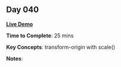## Day 040

**<a href="https://css100.aniqa.dev#day-040">Live Demo</a>**

**Time to Complete**: 25 mins

**Key Concepts**: transform-origin with scale()

**Notes**:
